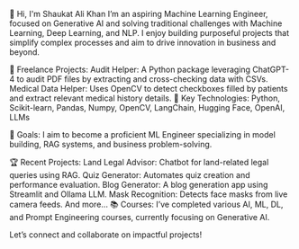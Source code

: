 👋 Hi, I'm Shaukat Ali Khan
I’m an aspiring Machine Learning Engineer, focused on Generative AI and solving traditional challenges with Machine Learning, Deep Learning, and NLP. I enjoy building purposeful projects that simplify complex processes and aim to drive innovation in business and beyond.

🌟 Freelance Projects:
Audit Helper: A Python package leveraging ChatGPT-4 to audit PDF files by extracting and cross-checking data with CSVs.
Medical Data Helper: Uses OpenCV to detect checkboxes filled by patients and extract relevant medical history details.
🚀 Key Technologies:
Python, Scikit-learn, Pandas, Numpy, OpenCV, LangChain, Hugging Face, OpenAI, LLMs

🎯 Goals:
I aim to become a proficient ML Engineer specializing in model building, RAG systems, and business problem-solving.

🏆 Recent Projects:
Land Legal Advisor: Chatbot for land-related legal queries using RAG.
Quiz Generator: Automates quiz creation and performance evaluation.
Blog Generator: A blog generation app using Streamlit and Ollama LLM.
Mask Recognition: Detects face masks from live camera feeds.
And more...
📚 Courses:
I’ve completed various AI, ML, DL, and Prompt Engineering courses, currently focusing on Generative AI.

Let’s connect and collaborate on impactful projects!
